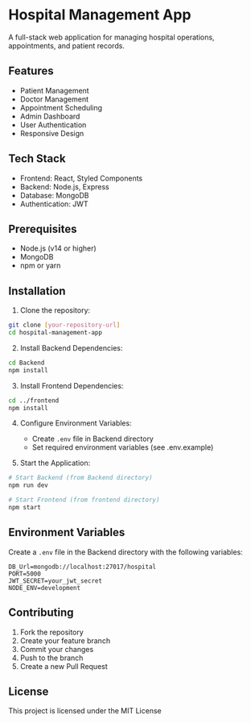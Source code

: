 # Hospital Management App

A full-stack web application for managing hospital operations, appointments, and patient records.

## Features

- Patient Management
- Doctor Management
- Appointment Scheduling
- Admin Dashboard
- User Authentication
- Responsive Design

## Tech Stack

- Frontend: React, Styled Components
- Backend: Node.js, Express
- Database: MongoDB
- Authentication: JWT

## Prerequisites

- Node.js (v14 or higher)
- MongoDB
- npm or yarn

## Installation

1. Clone the repository:
```bash
git clone [your-repository-url]
cd hospital-management-app
```

2. Install Backend Dependencies:
```bash
cd Backend
npm install
```

3. Install Frontend Dependencies:
```bash
cd ../frontend
npm install
```

4. Configure Environment Variables:
   - Create `.env` file in Backend directory
   - Set required environment variables (see .env.example)

5. Start the Application:
```bash
# Start Backend (from Backend directory)
npm run dev

# Start Frontend (from frontend directory)
npm start
```

## Environment Variables

Create a `.env` file in the Backend directory with the following variables:
```
DB_Url=mongodb://localhost:27017/hospital
PORT=5000
JWT_SECRET=your_jwt_secret
NODE_ENV=development
```

## Contributing

1. Fork the repository
2. Create your feature branch
3. Commit your changes
4. Push to the branch
5. Create a new Pull Request

## License

This project is licensed under the MIT License
